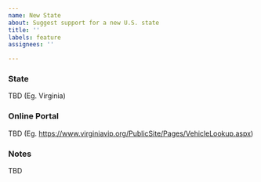 ```yaml
---
name: New State
about: Suggest support for a new U.S. state
title: ''
labels: feature
assignees: ''

---
```


### State
TBD (Eg. Virginia)

### Online Portal
TBD (Eg. https://www.virginiavip.org/PublicSite/Pages/VehicleLookup.aspx)

### Notes
TBD
